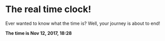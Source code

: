 # The real time clock!

Ever wanted to know what the time is? Well, your journey is about to end!

**The time is Nov 12, 2017, 18:28**